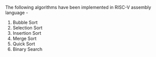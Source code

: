 The following algorithms have been implemented in RISC-V assembly language - 
1. Bubble Sort
2. Selection Sort
3. Insertion Sort
4. Merge Sort
5. Quick Sort
6. Binary Search
